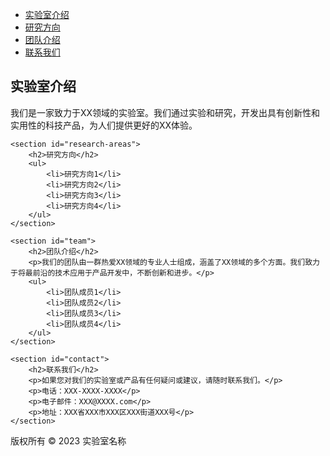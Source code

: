 <nav>
	<ul>
		<li><a href="#introduction">实验室介绍</a></li>
		<li><a href="#research-areas">研究方向</a></li>
		<li><a href="#team">团队介绍</a></li>
		<li><a href="#contact">联系我们</a></li>
	</ul>
</nav>

<main>
	<section id="introduction">
		<h2>实验室介绍</h2>
		<p>我们是一家致力于XX领域的实验室。我们通过实验和研究，开发出具有创新性和实用性的科技产品，为人们提供更好的XX体验。</p>
	</section>

	<section id="research-areas">
		<h2>研究方向</h2>
		<ul>
			<li>研究方向1</li>
			<li>研究方向2</li>
			<li>研究方向3</li>
			<li>研究方向4</li>
		</ul>
	</section>

	<section id="team">
		<h2>团队介绍</h2>
		<p>我们的团队由一群热爱XX领域的专业人士组成，涵盖了XX领域的多个方面。我们致力于将最前沿的技术应用于产品开发中，不断创新和进步。</p>
		<ul>
			<li>团队成员1</li>
			<li>团队成员2</li>
			<li>团队成员3</li>
			<li>团队成员4</li>
		</ul>
	</section>

	<section id="contact">
		<h2>联系我们</h2>
		<p>如果您对我们的实验室或产品有任何疑问或建议，请随时联系我们。</p>
		<p>电话：XXX-XXXX-XXXX</p>
		<p>电子邮件：XXX@XXXX.com</p>
		<p>地址：XXX省XXX市XXX区XXX街道XXX号</p>
	</section>
</main>

<footer>
	<p>版权所有 © 2023 实验室名称</p>
</footer>

